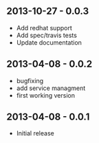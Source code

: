 ## 2013-10-27 - 0.0.3
* Add redhat support
* Add spec/travis tests
* Update documentation

## 2013-04-08 - 0.0.2
* bugfixing
* add service managment
* first working version

## 2013-04-08 - 0.0.1
* Initial release
